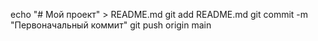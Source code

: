 echo "# Мой проект" > README.md
git add README.md
git commit -m "Первоначальный коммит"
git push origin main
